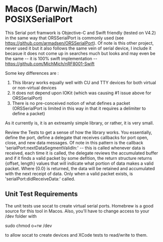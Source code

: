 # Macos (Darwin/Mach) POSIXSerialPort

This Serial port framwork is Objective-C and Swift friendly (tested on V4.2) in the same way that ORSSerialPort is commonly used (see https://github.com/armadsen/ORSSerialPort).  Of note is this other project, never used it but it also follows the same vein of serial device, I include it becasue it does not come up in searches much but looks and may even be the same -- it is 100% swift implementation -- https://github.com/MichMich/nRF8001-Swift

Some key differences are :  

1) This library works equally well with CU and TTY devices for both virtual or non-virtual devices
2) It does not depend upon IOKit (which was causing #1 issue above for ORSSerialPort)
3) There is no pre-conceived notion of what defines a packet (ORSSerialPort is limited in this way in that it requires a delimiter to define a packet)

As it currently is, it is an extreamly simple library, or rather, it is very small.

Review the Tests to get a sense of how the library works.  You essentially, define the port, define a delegate that receives callbacks for port open, close, and new data messages.  Of note in this pattern is the callback 'serialPort:nextDataSegmentValidIn:' -- this is called whenever data is received, each time it is called, the delegate reviews the accumulated buffer and if it finds a valid packet by some defition, the return structure returns {offset, length} values that will indicate what portion of data makes a valid packet.  Where {0.0} is returned, the data will be retained and accumulated with the next receipt of data.  Only when a valid packet exists, is 'serialPort:didReceiveData:' called.

## Unit Test Requirements

The unit tests use socat to create virtual serial ports.  Homebrew is a good source for this tool in Macos.  Also, you'll have to change access to your /dev folder with 

sudo chmod o+rw /dev

to allow socat to create devices and XCode tests to read/write to them.
